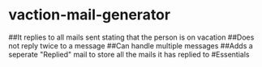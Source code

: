 # vaction-mail-generator
##It replies to all mails sent stating that the person is on vacation
##Does not reply twice to a message
##Can handle multiple messages
##Adds a seperate "Replied" mail to store all the mails it has replied to
#Essentials

